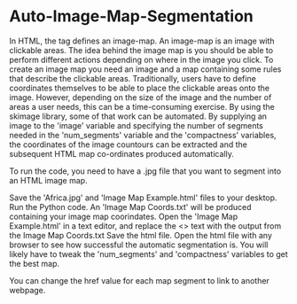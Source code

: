 # Auto-Image-Map-Segmentation
In HTML, the <map> tag defines an image-map. An image-map is an image with clickable areas. The idea behind the image map is you should be able to perform different actions depending on where in the image you click.  To create an image map you need an image and a map containing some rules that describe the clickable areas.  Traditionally, users have to define coordinates themselves to  be able to place the clickable areas onto the image.  However, depending on the size of the image and the number of areas a user needs, this can be a time-consuming exercise. By using the skimage library, some of that work can be automated.  By supplying an image to the 'image' variable and specifying  the number of segments needed in the 'num_segments' variable and the 'compactness' variables,  the coordinates of the image countours can be extracted and the subsequent HTML map co-ordinates produced automatically.

To run the code, you need to have a .jpg file that you want to segment into an HTML image map.

Save the 'Africa.jpg' and 'Image Map Example.html' files to your desktop. 
Run the Python code.
An 'Image Map Coords.txt' will be produced containing your image map coorindates.
Open the 'Image Map Example.html' in a text editor, and replace the <<image map boiler plate>> text with the output from the Image Map        Coords.txt
Save the html file.
Open the html file with any browser to see how successful the automatic segmentation is. You will likely have to tweak the 'num_segments'   and 'compactness' variables to get the best map.
  
You can change the href value for each map segment to link to another webpage.

